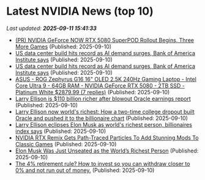 # Latest NVIDIA News (top 10)
_Last updated: **2025-09-11 15:41:33**_

- [(PR) NVIDIA GeForce NOW RTX 5080 SuperPOD Rollout Begins, Three More Games](https://www.techpowerup.com/340858/nvidia-geforce-now-rtx-5080-superpod-rollout-begins-three-more-games) (Published: 2025-09-10)
- [US data center build hits record as AI demand surges, Bank of America Institute says](https://finance.yahoo.com/news/us-data-center-build-hits-152856787.html) (Published: 2025-09-10)
- [US data center build hits record as AI demand surges, Bank of America Institute says](https://www.channelnewsasia.com/business/us-data-center-build-hits-record-ai-demand-surges-bank-america-institute-says-5342706) (Published: 2025-09-10)
- [ASUS - ROG Zephyrus G16 16" OLED 2.5K 240Hz Gaming Laptop - Intel Core Ultra 9 - 64GB RAM - NVIDIA GeForce RTX 5080 - 2TB SSD - Platinum White $2879.99 (7 replies)](https://slickdeals.net/f/18596206-asus-rog-zephyrus-g16-16-oled-2-5k-240hz-gaming-laptop-intel-core-ultra-9-64gb-ram-nvidia-geforce-rtx-5080-2tb-ssd-platinum-white-2879-99) (Published: 2025-09-10)
- [Larry Ellison is $110 billion richer after blowout Oracle earnings report](https://www.cnbc.com/2025/09/10/larry-ellison-is-over-100-billion-richer-after-oracle-earnings-report.html) (Published: 2025-09-10)
- [Larry Ellison now world's richest: How a two-time college dropout built Oracle and pushed it to the billionaire chart](https://economictimes.indiatimes.com/news/international/global-trends/us-news-larry-ellison-now-worlds-richest-beats-elon-musk-how-a-two-time-college-dropout-built-oracle-and-pushed-it-to-the-billionaire-chart/articleshow/123812365.cms) (Published: 2025-09-10)
- [Larry Ellison eclipses Elon Musk as world's richest person, billionaires index says](https://www.nbcnews.com/business/markets/larry-ellison-eclipses-elon-musk-worlds-richest-person-rcna230338) (Published: 2025-09-10)
- [NVIDIA RTX Remix Gets Path-Traced Particles To Add Stunning Mods To Classic Games](https://hothardware.com/news/nvidia-rtx-remix-path-traced-particles) (Published: 2025-09-10)
- [Elon Musk Was Just Unseated as the World’s Richest Person](https://gizmodo.com/elon-musk-was-just-unseated-as-the-worlds-richest-person-2000656741) (Published: 2025-09-10)
- [The 4% retirement rule? How to invest so you can withdraw closer to 0% and not run out of money.](https://www.marketwatch.com/story/the-4-retirement-rule-how-to-invest-so-you-can-withdraw-closer-to-0-and-not-run-out-of-money-721b8466) (Published: 2025-09-10)
